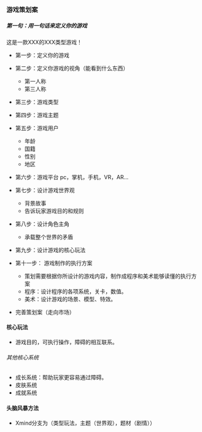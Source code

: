 ### 游戏策划案

##### 第一句：用一句话来定义你的游戏

这是一款XXX的XXX类型游戏！

* 第一步：定义你的游戏
* 第二步：定义你游戏的视角（能看到什么东西）
  * 第一人称
  * 第三人称

* 第三步：游戏类型
* 第四步：游戏主题
* 第五步：游戏用户
  * 年龄
  * 国籍
  * 性别
  * 地区

* 第六步：游戏平台
pc，掌机，手机，VR，AR...

* 第七步：设计游戏世界观
  * 背景故事
  * 告诉玩家游戏目的和规则
* 第八步：设计角色主角
  * 承载整个世界的矛盾
* 第九步：设计游戏的核心玩法
* 第十一步： 游戏制作的执行方案
	* 策划需要根据你所设计的游戏内容，制作成程序和美术能够读懂的执行方案
	* 程序：设计程序的各项系统，关卡，数值。
	* 美术：设计游戏的场景、模型、特效。
* 完善策划案（走向市场）
#### 核心玩法
* 游戏目的，可执行操作，障碍的相互联系。
###### 其他核心系统
* 成长系统：帮助玩家更容易通过障碍。
* 皮肤系统
* 成就系统
#### 头脑风暴方法
* Xmind分支为（类型玩法，主题（世界观），题材（剧情））